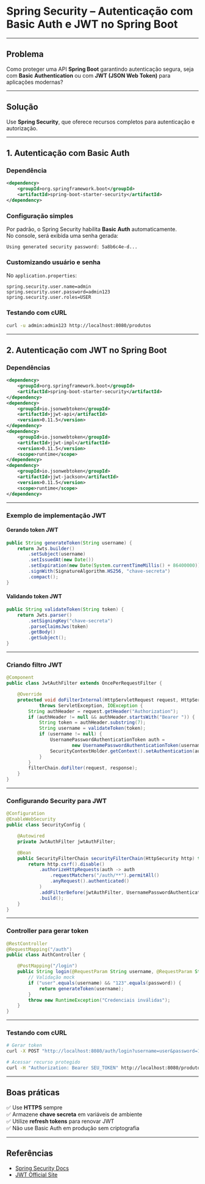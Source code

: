 # Spring Security – Autenticação com Basic Auth e JWT no Spring Boot

---

## Problema
Como proteger uma API **Spring Boot** garantindo autenticação segura, seja com **Basic Authentication** ou com **JWT (JSON Web Token)** para aplicações modernas?

---

## Solução
Use **Spring Security**, que oferece recursos completos para autenticação e autorização.

---

## 1. Autenticação com Basic Auth

### Dependência
```xml
<dependency>
    <groupId>org.springframework.boot</groupId>
    <artifactId>spring-boot-starter-security</artifactId>
</dependency>
```

### Configuração simples
Por padrão, o Spring Security habilita **Basic Auth** automaticamente.  
No console, será exibida uma senha gerada:
```
Using generated security password: 5a8b6c4e-d...
```

### Customizando usuário e senha
No `application.properties`:
```properties
spring.security.user.name=admin
spring.security.user.password=admin123
spring.security.user.roles=USER
```

### Testando com cURL
```bash
curl -u admin:admin123 http://localhost:8080/produtos
```

---

## 2. Autenticação com JWT no Spring Boot

### Dependências
```xml
<dependency>
    <groupId>org.springframework.boot</groupId>
    <artifactId>spring-boot-starter-security</artifactId>
</dependency>
<dependency>
    <groupId>io.jsonwebtoken</groupId>
    <artifactId>jjwt-api</artifactId>
    <version>0.11.5</version>
</dependency>
<dependency>
    <groupId>io.jsonwebtoken</groupId>
    <artifactId>jjwt-impl</artifactId>
    <version>0.11.5</version>
    <scope>runtime</scope>
</dependency>
<dependency>
    <groupId>io.jsonwebtoken</groupId>
    <artifactId>jjwt-jackson</artifactId>
    <version>0.11.5</version>
    <scope>runtime</scope>
</dependency>
```

---

### Exemplo de implementação JWT

#### Gerando token JWT
```java
public String generateToken(String username) {
    return Jwts.builder()
        .setSubject(username)
        .setIssuedAt(new Date())
        .setExpiration(new Date(System.currentTimeMillis() + 86400000)) // 1 dia
        .signWith(SignatureAlgorithm.HS256, "chave-secreta")
        .compact();
}
```

#### Validando token JWT
```java
public String validateToken(String token) {
    return Jwts.parser()
        .setSigningKey("chave-secreta")
        .parseClaimsJws(token)
        .getBody()
        .getSubject();
}
```

---

### Criando filtro JWT
```java
@Component
public class JwtAuthFilter extends OncePerRequestFilter {

    @Override
    protected void doFilterInternal(HttpServletRequest request, HttpServletResponse response, FilterChain filterChain)
            throws ServletException, IOException {
        String authHeader = request.getHeader("Authorization");
        if (authHeader != null && authHeader.startsWith("Bearer ")) {
            String token = authHeader.substring(7);
            String username = validateToken(token);
            if (username != null) {
                UsernamePasswordAuthenticationToken auth =
                        new UsernamePasswordAuthenticationToken(username, null, List.of(new SimpleGrantedAuthority("USER")));
                SecurityContextHolder.getContext().setAuthentication(auth);
            }
        }
        filterChain.doFilter(request, response);
    }
}
```

---

### Configurando Security para JWT
```java
@Configuration
@EnableWebSecurity
public class SecurityConfig {

    @Autowired
    private JwtAuthFilter jwtAuthFilter;

    @Bean
    public SecurityFilterChain securityFilterChain(HttpSecurity http) throws Exception {
        return http.csrf().disable()
            .authorizeHttpRequests(auth -> auth
                .requestMatchers("/auth/**").permitAll()
                .anyRequest().authenticated()
            )
            .addFilterBefore(jwtAuthFilter, UsernamePasswordAuthenticationFilter.class)
            .build();
    }
}
```

---

### Controller para gerar token
```java
@RestController
@RequestMapping("/auth")
public class AuthController {

    @PostMapping("/login")
    public String login(@RequestParam String username, @RequestParam String password) {
        // Validação mock
        if ("user".equals(username) && "123".equals(password)) {
            return generateToken(username);
        }
        throw new RuntimeException("Credenciais inválidas");
    }
}
```

---

### Testando com cURL
```bash
# Gerar token
curl -X POST "http://localhost:8080/auth/login?username=user&password=123"

# Acessar recurso protegido
curl -H "Authorization: Bearer SEU_TOKEN" http://localhost:8080/produtos
```

---

## Boas práticas
✅ Use **HTTPS** sempre  
✅ Armazene **chave secreta** em variáveis de ambiente  
✅ Utilize **refresh tokens** para renovar JWT  
✅ Não use Basic Auth em produção sem criptografia  

---

## Referências
- [Spring Security Docs](https://docs.spring.io/spring-security/reference/)
- [JWT Official Site](https://jwt.io/)